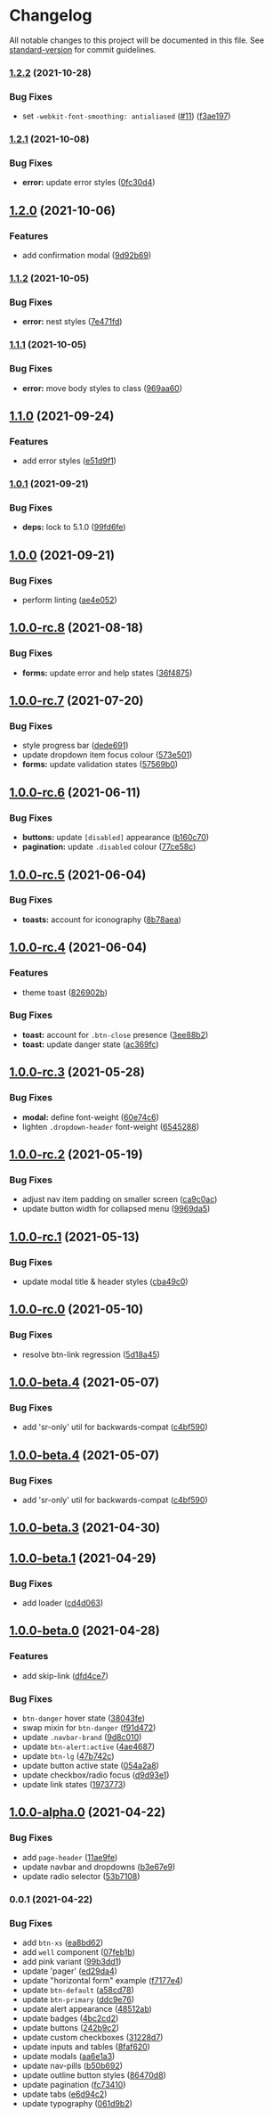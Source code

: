 # Changelog

All notable changes to this project will be documented in this file. See [standard-version](https://github.com/conventional-changelog/standard-version) for commit guidelines.

### [1.2.2](https://github.com/talis/bootstrap-theme/compare/v1.2.1...v1.2.2) (2021-10-28)


### Bug Fixes

* set `-webkit-font-smoothing: antialiased` ([#11](https://github.com/talis/bootstrap-theme/issues/11)) ([f3ae197](https://github.com/talis/bootstrap-theme/commit/f3ae197643ce40944944326d07305b3f7d91f92a))

### [1.2.1](https://github.com/talis/bootstrap-theme/compare/v1.2.0...v1.2.1) (2021-10-08)


### Bug Fixes

* **error:** update error styles ([0fc30d4](https://github.com/talis/bootstrap-theme/commit/0fc30d496575f7b5494a72381a8e669172c57ace))

## [1.2.0](https://github.com/talis/bootstrap-theme/compare/v1.1.2...v1.2.0) (2021-10-06)


### Features

* add confirmation modal ([9d92b69](https://github.com/talis/bootstrap-theme/commit/9d92b6915a6d5d0e305dc62d505f50aefb3a351c))

### [1.1.2](https://github.com/talis/bootstrap-theme/compare/v1.1.1...v1.1.2) (2021-10-05)


### Bug Fixes

* **error:** nest styles ([7e471fd](https://github.com/talis/bootstrap-theme/commit/7e471fde5ffa84381ddb9f9dbe344f473b023b51))

### [1.1.1](https://github.com/talis/bootstrap-theme/compare/v1.1.0...v1.1.1) (2021-10-05)


### Bug Fixes

* **error:** move body styles to class ([969aa60](https://github.com/talis/bootstrap-theme/commit/969aa606d10bff7ae45ff4ebf201dea839bdbd3b))

## [1.1.0](https://github.com/talis/bootstrap-theme/compare/v1.0.1...v1.1.0) (2021-09-24)


### Features

* add error styles ([e51d9f1](https://github.com/talis/bootstrap-theme/commit/e51d9f14bde89d8f446f5eb6234129c5be624440))

### [1.0.1](https://github.com/talis/bootstrap-theme/compare/v1.0.0...v1.0.1) (2021-09-21)


### Bug Fixes

* **deps:** lock to 5.1.0 ([99fd6fe](https://github.com/talis/bootstrap-theme/commit/99fd6fed683c36c000908f9c04f99a04a4c5ef66))

## [1.0.0](https://github.com/talis/bootstrap-theme/compare/v1.0.0-rc.8...v1.0.0) (2021-09-21)


### Bug Fixes

* perform linting ([ae4e052](https://github.com/talis/bootstrap-theme/commit/ae4e0528cfd66977b8bd9b8cd83e24dc6fba9116))

## [1.0.0-rc.8](https://github.com/talis/bootstrap-theme/compare/v1.0.0-rc.7...v1.0.0-rc.8) (2021-08-18)


### Bug Fixes

* **forms:** update error and help states ([36f4875](https://github.com/talis/bootstrap-theme/commit/36f4875f781bf989bdc22d2d05cfb79dbc3e7b8d))

## [1.0.0-rc.7](https://github.com/talis/bootstrap-theme/compare/v1.0.0-rc.6...v1.0.0-rc.7) (2021-07-20)


### Bug Fixes

* style progress bar ([dede691](https://github.com/talis/bootstrap-theme/commit/dede691e95d47b51de590477fd2283d508ce23ac))
* update dropdown item focus colour ([573e501](https://github.com/talis/bootstrap-theme/commit/573e5011ba998d47f06f3e284167aa18e7125919))
* **forms:** update validation states ([57569b0](https://github.com/talis/bootstrap-theme/commit/57569b0ac791ea47ed9d24692ec8d655c4f52145))

## [1.0.0-rc.6](https://github.com/talis/bootstrap-theme/compare/v1.0.0-rc.5...v1.0.0-rc.6) (2021-06-11)


### Bug Fixes

* **buttons:** update `[disabled]` appearance ([b160c70](https://github.com/talis/bootstrap-theme/commit/b160c709372813c081eda3c4dec64c5ec4aec1b2))
* **pagination:** update `.disabled` colour ([77ce58c](https://github.com/talis/bootstrap-theme/commit/77ce58c40b8a214ba1f5f44015c3dd0c5ca26d6e))

## [1.0.0-rc.5](https://github.com/talis/bootstrap-theme/compare/v1.0.0-rc.4...v1.0.0-rc.5) (2021-06-04)


### Bug Fixes

* **toasts:** account for iconography ([8b78aea](https://github.com/talis/bootstrap-theme/commit/8b78aea1ac2ed151211e2b80ca65cc07482d6bd3))

## [1.0.0-rc.4](https://github.com/talis/bootstrap-theme/compare/v1.0.0-rc.3...v1.0.0-rc.4) (2021-06-04)


### Features

* theme toast ([826902b](https://github.com/talis/bootstrap-theme/commit/826902bb34c3f8315a6bbbd23cdd4a0f4200e284))


### Bug Fixes

* **toast:** account for `.btn-close` presence ([3ee88b2](https://github.com/talis/bootstrap-theme/commit/3ee88b2d2314b049a1a9477320465ac071ba799d))
* **toast:** update danger state ([ac369fc](https://github.com/talis/bootstrap-theme/commit/ac369fc3f01a8225621f1871d598d9ab72ddb251))

## [1.0.0-rc.3](https://github.com/talis/bootstrap-theme/compare/v1.0.0-rc.2...v1.0.0-rc.3) (2021-05-28)


### Bug Fixes

* **modal:** define font-weight ([60e74c6](https://github.com/talis/bootstrap-theme/commit/60e74c69f9def08713c6164d1b06f4d721c60451))
* lighten `.dropdown-header` font-weight ([6545288](https://github.com/talis/bootstrap-theme/commit/6545288ba9209b8a5aafab8e85169f49a3295cde))

## [1.0.0-rc.2](https://github.com/talis/bootstrap-theme/compare/v1.0.0-rc.1...v1.0.0-rc.2) (2021-05-19)


### Bug Fixes

* adjust nav item padding on smaller screen ([ca9c0ac](https://github.com/talis/bootstrap-theme/commit/ca9c0ac598524edc510323e04b92a5ef7056e5b4))
* update button width for collapsed menu ([9969da5](https://github.com/talis/bootstrap-theme/commit/9969da55ddf7e3dde760ad3a68c3c43f95e40873))

## [1.0.0-rc.1](https://github.com/talis/bootstrap-theme/compare/v1.0.0-rc.0...v1.0.0-rc.1) (2021-05-13)


### Bug Fixes

* update modal title & header styles ([cba49c0](https://github.com/talis/bootstrap-theme/commit/cba49c0a98254d067e59aa49ce9917edf8804d3b))

## [1.0.0-rc.0](https://github.com/talis/bootstrap-theme/compare/v1.0.0-beta.4...v1.0.0-rc.0) (2021-05-10)


### Bug Fixes

* resolve btn-link regression ([5d18a45](https://github.com/talis/bootstrap-theme/commit/5d18a454e87f912c4dfa9fbe2c354cd7de561dbc))

## [1.0.0-beta.4](https://github.com/talis/bootstrap-theme/compare/v1.0.0-beta.3...v1.0.0-beta.4) (2021-05-07)


### Bug Fixes

* add 'sr-only' util for backwards-compat ([c4bf590](https://github.com/talis/bootstrap-theme/commit/c4bf590a07a81e1ca89ac4964f8d6cbd1719d4c2))

## [1.0.0-beta.4](https://github.com/talis/bootstrap-theme/compare/v1.0.0-beta.3...v1.0.0-beta.4) (2021-05-07)


### Bug Fixes

* add 'sr-only' util for backwards-compat ([c4bf590](https://github.com/talis/bootstrap-theme/commit/c4bf590a07a81e1ca89ac4964f8d6cbd1719d4c2))

## [1.0.0-beta.3](https://github.com/talis/bootstrap-theme/compare/v1.0.0-beta.1...v1.0.0-beta.3) (2021-04-30)

## [1.0.0-beta.1](https://github.com/talis/bootstrap-theme/compare/v1.0.0-beta.0...v1.0.0-beta.1) (2021-04-29)


### Bug Fixes

* add loader ([cd4d063](https://github.com/talis/bootstrap-theme/commit/cd4d063c6764f5547a366ed5c7ff7afc0dcc89ef))

## [1.0.0-beta.0](https://github.com/talis/bootstrap-theme/compare/v1.0.0-alpha.0...v1.0.0-beta.0) (2021-04-28)


### Features

* add skip-link ([dfd4ce7](https://github.com/talis/bootstrap-theme/commit/dfd4ce73f2eb15f70272908d44c882f255c1298a))


### Bug Fixes

* `btn-danger` hover state ([38043fe](https://github.com/talis/bootstrap-theme/commit/38043fe60974141fc51796086ec807cd1eb40367))
* swap mixin for `btn-danger` ([f91d472](https://github.com/talis/bootstrap-theme/commit/f91d472453ded82c567214ffddc7fbd832b691a4))
* update `.navbar-brand` ([9d8c010](https://github.com/talis/bootstrap-theme/commit/9d8c010486fe7b62e76ffa2c49977ef4b846e33b))
* update `btn-alert:active` ([4ae4687](https://github.com/talis/bootstrap-theme/commit/4ae468734edcffd5ec9fe6740964df699510f01c))
* update `btn-lg` ([47b742c](https://github.com/talis/bootstrap-theme/commit/47b742cdbb6e6bf1ba3345330ab4e2b63dcdd436))
* update button active state ([054a2a8](https://github.com/talis/bootstrap-theme/commit/054a2a8fc19f0d722570a7d79a465085225de641))
* update checkbox/radio focus ([d9d93e1](https://github.com/talis/bootstrap-theme/commit/d9d93e1135da4ca2a40558c0f62d104f9d7b91cd))
* update link states ([1973773](https://github.com/talis/bootstrap-theme/commit/1973773643fe247a45e911f7f21f0c18a9edfaf5))

## [1.0.0-alpha.0](https://github.com/talis/bootstrap-theme/compare/v0.0.1...v1.0.0-alpha.0) (2021-04-22)


### Bug Fixes

* add `page-header` ([11ae9fe](https://github.com/talis/bootstrap-theme/commit/11ae9fe709bd0759971361aee1bac1e8f6906ac4))
* update navbar and dropdowns ([b3e67e9](https://github.com/talis/bootstrap-theme/commit/b3e67e914dd2a7e1b41a1c40a3f486d041771e64))
* update radio selector ([53b7108](https://github.com/talis/bootstrap-theme/commit/53b7108fab467b73c3d33bdebc54666765c498e7))

### 0.0.1 (2021-04-22)


### Bug Fixes

* add `btn-xs` ([ea8bd62](https://github.com/talis/bootstrap-theme/commit/ea8bd62d1f224110473e9b73f3c9be43902d6096))
* add `well` component ([07feb1b](https://github.com/talis/bootstrap-theme/commit/07feb1b5c632b6a7e62ec58661ca095448fdcfb4))
* add pink variant ([99b3dd1](https://github.com/talis/bootstrap-theme/commit/99b3dd166dc5ab8228106c78efcae29444ae1eeb))
* update 'pager' ([ed29da4](https://github.com/talis/bootstrap-theme/commit/ed29da405c4c3859bf7a0c62077487aae1f00fd6))
* update "horizontal form" example ([f7177e4](https://github.com/talis/bootstrap-theme/commit/f7177e4725d886fe7ebdca8483f6ac21bbcaccce))
* update `btn-default` ([a58cd78](https://github.com/talis/bootstrap-theme/commit/a58cd783452db3fc128758b4ad0ba18ef6682018))
* update `btn-primary` ([ddc9e76](https://github.com/talis/bootstrap-theme/commit/ddc9e76b756ef58f98b0ed002de42ce07e0ebd95))
* update alert appearance ([48512ab](https://github.com/talis/bootstrap-theme/commit/48512abae6888c114e24427fdb6f7d96fcec0c0e))
* update badges ([4bc2cd2](https://github.com/talis/bootstrap-theme/commit/4bc2cd2edaf8d5a0f5d582690f3b47030070e94c))
* update buttons ([242b9c2](https://github.com/talis/bootstrap-theme/commit/242b9c226046183af72311aec18f8e4e80dc3a82))
* update custom checkboxes ([31228d7](https://github.com/talis/bootstrap-theme/commit/31228d757e735ba5e902da21614304546bebf1db))
* update inputs and tables ([8faf620](https://github.com/talis/bootstrap-theme/commit/8faf6208b23d201e65e52ab55c7ea6ee5904a287))
* update modals ([aa6e1a3](https://github.com/talis/bootstrap-theme/commit/aa6e1a37d37d67383b6c2bed9a9d42b3adb17db2))
* update nav-pills ([b50b692](https://github.com/talis/bootstrap-theme/commit/b50b6928464cf7e6ce6837114a36270c8d521a07))
* update outline button styles ([86470d8](https://github.com/talis/bootstrap-theme/commit/86470d870ee05e141f1cf951ac2a70092d58614c))
* update pagination ([fc73410](https://github.com/talis/bootstrap-theme/commit/fc734102f0fe7eba8a262e3b5fff97467d3f24d6))
* update tabs ([e6d94c2](https://github.com/talis/bootstrap-theme/commit/e6d94c2ca7aa5c69e60acbce14b3c2b85e70d2da))
* update typography ([061d9b2](https://github.com/talis/bootstrap-theme/commit/061d9b21980b07563356ed28b85fd60d78e78c53))
